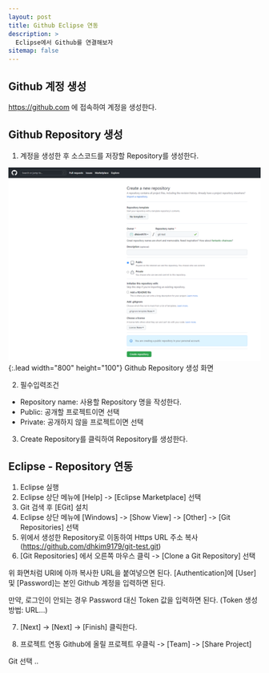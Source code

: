 ```yaml
---
layout: post
title: Github Eclipse 연동
description: >
  Eclipse에서 Github를 연결해보자
sitemap: false
---
```


## Github 계정 생성

https://github.com 에 접속하여 계정을 생성한다.
 
## Github Repository 생성

1.  계정을 생성한 후 소스코드를 저장할 Repository를 생성한다.

![Full-width image](/assets/img/own/new_repository.png){:.lead width="800" height="100"}
Github Repository 생성 화면

2.  필수입력조건
*  Repository name: 사용할 Repository 명을 작성한다.
*  Public: 공개할 프로젝트이면 선택
*  Private: 공개하지 않을 프로젝트이면 선택

3. Create Repository를 클릭하여 Repository를 생성한다.
 
## Eclipse - Repository 연동

1.  Eclipse 실행
2.  Eclipse 상단 메뉴에 [Help] -> [Eclipse Marketplace] 선택
3.  Git 검색 후 [EGit] 설치
4.  Eclipse 상단 메뉴에 [Windows] -> [Show View] -> [Other] -> [Git Repositories] 선택
5.  위에서 생성한 Repository로 이동하여 Https URL 주소 복사(https://github.com/dhkim9179/git-test.git)
6.  [Git Repositories] 에서 오른쪽 마우스 클릭 -> [Clone a Git Repository] 선택

위 화면처럼 URI에 아까 복사한 URL을 붙여넣으면 된다.
[Authentication]에 [User] 및 [Password]는 본인 Github 계정을 입력하면 된다.

만약, 로그인이 안되는 경우 Password 대신 Token 값을 입력하면 된다. (Token 생성방법: URL...)

7. [Next] -> [Next] -> [Finish] 클릭한다.

8. 프로젝트 연동
Github에 올릴 프로젝트 우클릭 -> [Team] -> [Share Project]

Git 선택 ..

